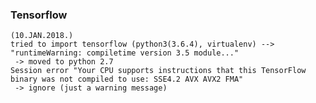 
### Tensorflow
    (10.JAN.2018.) 
    tried to import tensorflow (python3(3.6.4), virtualenv) --> "runtimeWarning: compiletime version 3.5 module..."
     -> moved to python 2.7
    Session error "Your CPU supports instructions that this TensorFlow binary was not compiled to use: SSE4.2 AVX AVX2 FMA"
     -> ignore (just a warning message)
